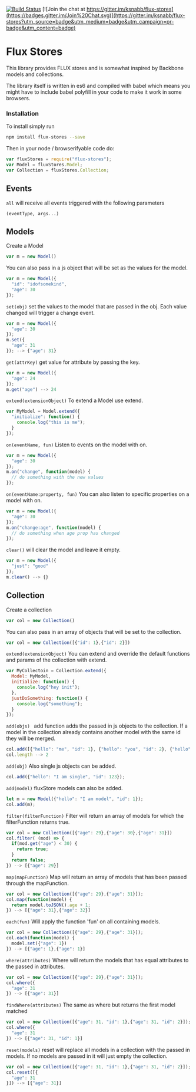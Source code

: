 [![Build Status](https://travis-ci.org/ksnabb/flux-stores.svg)](https://travis-ci.org/ksnabb/flux-stores)
[![Join the chat at https://gitter.im/ksnabb/flux-stores](https://badges.gitter.im/Join%20Chat.svg)](https://gitter.im/ksnabb/flux-stores?utm_source=badge&utm_medium=badge&utm_campaign=pr-badge&utm_content=badge)

# Flux Stores

This library provides FLUX stores and is somewhat inspired by Backbone models and collections.

The library itself is written in es6 and compiled with babel which means you might have to
include babel polyfill in your code to make it work in some browsers.

### Installation

To install simply run

```sh
npm install flux-stores --save
```

Then in your node / browserifyable code do:

```js
var fluxStores = require("flux-stores");
var Model = fluxStores.Model;
var Collection = fluxStores.Collection;
```

## Events

`all`
will receive all events triggered with the following parameters
    
    (eventType, args...)


## Models

Create a Model

```js
var m = new Model()
```

You can also pass in a js object that will be set as the values for the model.

```js
var m = new Model({
  "id": "idofsomekind",
  "age": 30
});
```

`set(obj)`
set the values to the model that are passed in the obj. Each value changed will trigger a change event.

```js
var m = new Model({
  "age": 30
});
m.set({
  "age": 31
}); --> {"age": 31}
```

`get(attrKey)`
get value for attribute by passing the key.

```js
var m = new Model({
  "age": 24
});
m.get("age") --> 24
```

`extend(extensionObject)`
To extend a Model use extend.

```js
var MyModel = Model.extend({
  "initialize": function() {
    console.log("this is me");
  }
});
```
`on(eventName, fun)`
Listen to events on the model with on.

```js
var m = new Model({
  "age": 30
});
m.on("change", function(model) {
  // do something with the new values
});
```
`on(eventName:property, fun)`
You can also listen to specific properties on a model with on.

```js
var m = new Model({
  "age": 30
});
m.on("change:age", function(model) {
  // do something when age prop has changed
});
```

`clear()`
will clear the model and leave it empty.

```js
var m = new Model({
  "just": "good"
});
m.clear() --> {}
```

## Collection

Create a collection

```js
var col = new Collection()
```

You can also pass in an array of objects that will be set to the collection.

```js
var col = new Collection([{"id": 1},{"id": 2}])
```

`extend(extensionObject)`
You can extend and override the default functions and params of the collection with extend.

```js
var MyCollectoin = Collection.extend({
  Model: MyModel,
  initialize: function() {
    console.log("hey init");
  },
  justDoSomething: function() {
    console.log("something");
  }
});
```

`add(objs) `
add function adds the passed in js objects to the collection. If a
model in the collection already contains another model with the same id they
will be merged.

```js
col.add([{"hello": "me", "id": 1}, {"hello": "you", "id": 2}, {"hello": "me again", "id": 1}]);
col.length --> 2
```

`add(obj)`
Also single js objects can be added.

```js
col.add({"hello": "I am single", "id": 123});
```

`add(model)`
fluxStore models can also be added.

```js
let m = new Model({"hello": "I am model", "id": 1});
col.add(m);
```

`filter(filterFunction)`
Filter will return an array of models for which the filterFunction returns true.

```js
var col = new Collection([{"age": 29},{"age": 30},{"age": 31}])
col.filter( (mod) => {
  if(mod.get("age") < 30) {
    return true;
  }
  return false;
}) --> [{"age": 29}]
```

`map(mapFunction)`
Map will return an array of models that has been passed through the mapFunction.

```js
var col = new Collection([{"age": 29},{"age": 31}]);
col.map(function(model) {
  return model.toJSON().age + 1;
}) --> [{"age": 31},{"age": 32}]
```

`each(fun)`
Will apply the function 'fun' on all containing models.

```js
var col = new Collection([{"age": 29},{"age": 31}]);
col.each(function(model) {
  model.set({"age": 1})
}) --> [{"age": 1},{"age": 1}]
```

`where(attributes)`
Where will return the models that has equal attributes to the passed in attributes.

```js
var col = new Collection([{"age": 29},{"age": 31}]);
col.where({
  "age": 31
}) --> [{"age": 31}]
```

`findWhere(attributes)`
The same as where but returns the first model matched

```js
var col = new Collection([{"age": 31, "id": 1},{"age": 31, "id": 2}]);
col.where({
  "age": 31
}) --> [{"age": 31, "id": 1}]
```

`reset(models)`
reset will replace all models in a collection with the passed in models. If no models are passed in it will just empty the collection.

```js
var col = new Collection([{"age": 31, "id": 1},{"age": 31, "id": 2}]);
col.reset([{
  "age": 31
}]) --> [{"age": 31}]
```
